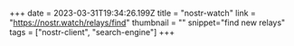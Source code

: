 +++
date = 2023-03-31T19:34:26.199Z
title = "nostr-watch"
link = "https://nostr.watch/relays/find"
thumbnail = ""
snippet="find new relays"
tags = ["nostr-client", "search-engine"]
+++
